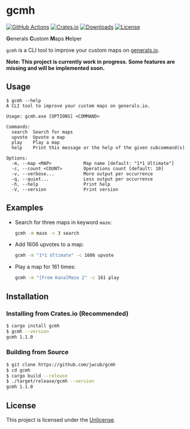 # gcmh

[![GitHub Actions](https://img.shields.io/github/actions/workflow/status/jwcub/gcmh/rust.yml)](https://github.com/jwcub/gcmh/actions)
[![Crates.io](https://img.shields.io/crates/v/gcmh)](https://crates.io/crates/gcmh)
[![Downloads](https://img.shields.io/crates/d/gcmh)](https://crates.io/crates/gcmh)
[![License](https://img.shields.io/github/license/jwcub/gcmh)](https://github.com/jwcub/gcmh/blob/main/LICENSE)

**G**enerals **C**ustom **M**aps **H**elper

`gcmh` is a CLI tool to improve your custom maps on [generals.io](https://generals.io).

**Note: This project is currently work in progress. Some features are missing and will be implemented soon.**

## Usage

```plaintext
$ gcmh --help
A CLI tool to improve your custom maps on generals.io.

Usage: gcmh.exe [OPTIONS] <COMMAND>

Commands:
  search  Search for maps
  upvote  Upvote a map
  play    Play a map
  help    Print this message or the help of the given subcommand(s)

Options:
  -m, --map <MAP>            Map name [default: "1*1 Ultimate"]
  -c, --count <COUNT>        Operations count [default: 10]
  -v, --verbose...           More output per occurrence
  -q, --quiet...             Less output per occurrence
  -h, --help                 Print help
  -V, --version              Print version
```

## Examples

- Search for three maps in keyword `maze`:

    ```sh
    gcmh -m maze -c 3 search
    ```

- Add 1606 upvotes to a map:

    ```sh
    gcmh -m "1*1 Ultimate" -c 1606 upvote
    ```

- Play a map for 161 times:

    ```sh
    gcmh -m "[From Kana]Maze 2" -c 161 play
    ```

## Installation

### Installing from Crates.io (Recommended)

```sh
$ cargo install gcmh
$ gcmh --version
gcmh 1.1.0
```

### Building from Source

```sh
$ git clone https://github.com/jwcub/gcmh
$ cd gcmh
$ cargo build --release
$ ./target/release/gcmh --version
gcmh 1.1.0
```

## License

This project is licensed under the [Unlicense](https://github.com/jwcub/gcmh/blob/main/LICENSE).
